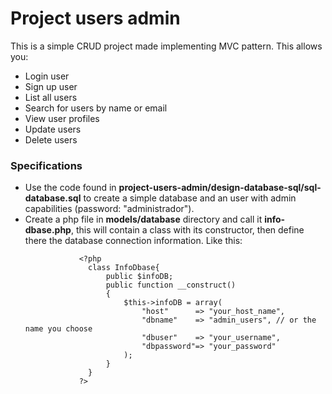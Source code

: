 # Project users admin

This is a simple CRUD project made implementing MVC pattern. This allows you:

<ul>
<li>Login user</li>
<li>Sign up user</li>
<li>List all users</li>
<li>Search for users by name or email</li>
<li>View user profiles</li>
<li>Update users</li>
<li>Delete users</li>
</ul>

### Specifications

<ul>
<li>Use the code found in <strong>project-users-admin/design-database-sql/sql-database.sql</strong> to create a simple database and an user with admin capabilities (password: "administrador").</li>
<li>Create a php file in <strong>models/database</strong> directory and call it <strong>info-dbase.php</strong>, this will contain a class with its constructor, then define there the database connection information. Like this:
  
                <?php
                  class InfoDbase{
                      public $infoDB;
                      public function __construct()
                      {
                          $this->infoDB = array(
                              "host"      => "your_host_name",
                              "dbname"    => "admin_users", // or the name you choose
                              "dbuser"    => "your_username",
                              "dbpassword"=> "your_password"
                          );
                      }
                  }
                ?>
                
</li>
</ul>


